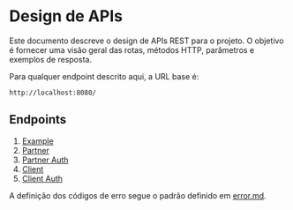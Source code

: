 # Design de APIs
Este documento descreve o design de APIs REST para o projeto. O objetivo é fornecer uma visão geral das rotas, métodos HTTP, parâmetros e exemplos de resposta.

Para qualquer endpoint descrito aqui, a URL base é:

```
http://localhost:8080/
```

## Endpoints
1. [Example](example.md)
2. [Partner](partner.md)
3. [Partner Auth](partner_auth.md)
4. [Client](client.md)
5. [Client Auth](client_auth.md)

A definição dos códigos de erro segue o padrão definido em [error.md](error.md).